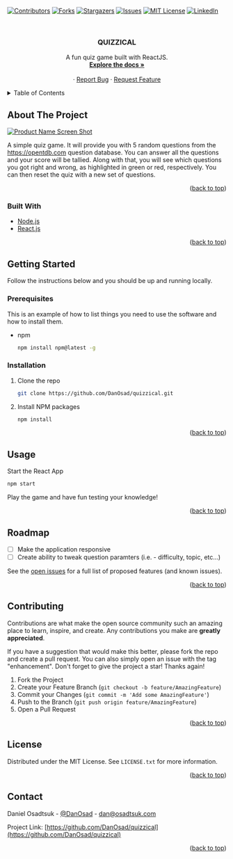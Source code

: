 <div id="top"></div>

[![Contributors][contributors-shield]][contributors-url]
[![Forks][forks-shield]][forks-url]
[![Stargazers][stars-shield]][stars-url]
[![Issues][issues-shield]][issues-url]
[![MIT License][license-shield]][license-url]
[![LinkedIn][linkedin-shield]][linkedin-url]



<!-- PROJECT LOGO -->
<br />
<div align="center">
  <!-- <a href="https://github.com/DanOsad/quizzical">
    <img src="images/logo.png" alt="Logo" width="80" height="80">
  </a> -->

<h3 align="center">QUIZZICAL</h3>

  <p align="center">
    A fun quiz game built with ReactJS.
    <br />
    <a href="https://github.com/DanOsad/quizzical"><strong>Explore the docs »</strong></a>
    <br />
    <br />
    <!-- <a href="http://eth.osadtsuk.com/">View Demo</a> -->
    ·
    <a href="https://github.com/DanOsad/quizzical/issues">Report Bug</a>
    ·
    <a href="https://github.com/DanOsad/quizzical/issues">Request Feature</a>
  </p>
</div>



<!-- TABLE OF CONTENTS -->
<details>
  <summary>Table of Contents</summary>
  <ol>
    <li>
      <a href="#about-the-project">About The Project</a>
      <ul>
        <li><a href="#built-with">Built With</a></li>
      </ul>
    </li>
    <li>
      <a href="#getting-started">Getting Started</a>
      <ul>
        <li><a href="#prerequisites">Prerequisites</a></li>
        <li><a href="#installation">Installation</a></li>
      </ul>
    </li>
    <li><a href="#usage">Usage</a></li>
    <li><a href="#roadmap">Roadmap</a></li>
    <li><a href="#contributing">Contributing</a></li>
    <li><a href="#license">License</a></li>
    <li><a href="#contact">Contact</a></li>
    <li><a href="#acknowledgments">Acknowledgments</a></li>
  </ol>
</details>



<!-- ABOUT THE PROJECT -->
## About The Project

[![Product Name Screen Shot][product-screenshot]](https://example.com)

A simple quiz game. It will provide you with 5 random questions from the https://opentdb.com question database. You can answer all the questions and your score will be tallied. Along with that, you will see which questions you got right and wrong, as highlighted in green or red, respectively. You can then reset the quiz with a new set of questions.

<p align="right">(<a href="#top">back to top</a>)</p>



### Built With

* [Node.js](https://nodejs.org/)
* [React.js](https://reactjs.org/)

<p align="right">(<a href="#top">back to top</a>)</p>



<!-- GETTING STARTED -->
## Getting Started

Follow the instructions below and you should be up and running locally.

### Prerequisites

This is an example of how to list things you need to use the software and how to install them.
* npm
  ```sh
  npm install npm@latest -g
  ```

### Installation

1. Clone the repo
   ```sh
   git clone https://github.com/DanOsad/quizzical.git
   ```
2. Install NPM packages
   ```sh
   npm install
   ```

<p align="right">(<a href="#top">back to top</a>)</p>



<!-- USAGE EXAMPLES -->
## Usage

Start the React App
```sh
npm start
```

Play the game and have fun testing your knowledge!

<p align="right">(<a href="#top">back to top</a>)</p>



<!-- ROADMAP -->
## Roadmap

- [ ] Make the application responsive
- [ ] Create ability to tweak question paramters (i.e. - difficulty, topic, etc...)

See the [open issues](https://github.com/github_username/repo_name/issues) for a full list of proposed features (and known issues).

<p align="right">(<a href="#top">back to top</a>)</p>



<!-- CONTRIBUTING -->
## Contributing

Contributions are what make the open source community such an amazing place to learn, inspire, and create. Any contributions you make are **greatly appreciated**.

If you have a suggestion that would make this better, please fork the repo and create a pull request. You can also simply open an issue with the tag "enhancement".
Don't forget to give the project a star! Thanks again!

1. Fork the Project
2. Create your Feature Branch (`git checkout -b feature/AmazingFeature`)
3. Commit your Changes (`git commit -m 'Add some AmazingFeature'`)
4. Push to the Branch (`git push origin feature/AmazingFeature`)
5. Open a Pull Request

<p align="right">(<a href="#top">back to top</a>)</p>



<!-- LICENSE -->
## License

Distributed under the MIT License. See `LICENSE.txt` for more information.

<p align="right">(<a href="#top">back to top</a>)</p>



<!-- CONTACT -->
## Contact

Daniel Osadtsuk - [@DanOsad](https://twitter.com/DanOsad) - dan@osadtsuk.com

Project Link: [https://github.com/DanOsad/quizzical](https://github.com/DanOsad/quizzical)

<p align="right">(<a href="#top">back to top</a>)</p>

<!-- MARKDOWN LINKS & IMAGES -->
<!-- https://www.markdownguide.org/basic-syntax/#reference-style-links -->
[contributors-shield]: https://img.shields.io/github/contributors/DanOsad/quizzical.svg?style=for-the-badge
[contributors-url]: https://github.com/DanOsad/quizzical/graphs/contributors
[forks-shield]: https://img.shields.io/github/forks/DanOsad/quizzical.svg?style=for-the-badge
[forks-url]: https://github.com/DanOsad/quizzical/network/members
[stars-shield]: https://img.shields.io/github/stars/DanOsad/quizzical.svg?style=for-the-badge
[stars-url]: https://github.com/DanOsad/quizzical/stargazers
[issues-shield]: https://img.shields.io/github/issues/DanOsad/quizzical.svg?style=for-the-badge
[issues-url]: https://github.com/DanOsad/quizzical/issues
[license-shield]: https://img.shields.io/github/license/DanOsad/quizzical.svg?style=for-the-badge
[license-url]: https://github.com/DanOsad/quizzical/blob/master/LICENSE.txt
[linkedin-shield]: https://img.shields.io/badge/-LinkedIn-black.svg?style=for-the-badge&logo=linkedin&colorB=555
[linkedin-url]: https://www.linkedin.com/in/dan-osadtsuk/
[product-screenshot]: https://i.imgur.com/alYWGBi.jpg